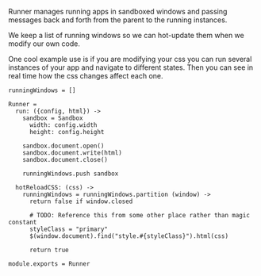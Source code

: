Runner manages running apps in sandboxed windows and passing messages back and 
forth from the parent to the running instances.

We keep a list of running windows so we can hot-update them when we modify our
own code.

One cool example use is if you are modifying your css you can run several 
instances of your app and navigate to different states. Then you can see in real
time how the css changes affect each one.

    runningWindows = []

    Runner =
      run: ({config, html}) ->
        sandbox = Sandbox
          width: config.width
          height: config.height
  
        sandbox.document.open()
        sandbox.document.write(html)
        sandbox.document.close()
        
        runningWindows.push sandbox

      hotReloadCSS: (css) ->
        runningWindows = runningWindows.partition (window) ->
          return false if window.closed
          
          # TODO: Reference this from some other place rather than magic constant
          styleClass = "primary"
          $(window.document).find("style.#{styleClass}").html(css)
          
          return true

    module.exports = Runner
